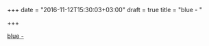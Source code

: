 +++
date = "2016-11-12T15:30:03+03:00"
draft = true
title = "blue -  "

+++

<p><a href="https://t.co/8c4v4Hcz0r">blue -  </a></p>
